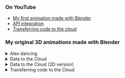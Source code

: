 
### On YouTube

- [My first animation made with Blender](https://youtu.be/zWdhYGzhVPs)
- [API integration](https://youtu.be/U4oGypuHEh0)
- [Transferring code to the cloud](https://youtu.be/b3r3MgwXIK0)

### My original 3D animations made with Blender

<details><summary>Alex dancing</summary>

https://user-images.githubusercontent.com/11053654/207283857-29e8251e-4817-49e6-abff-9a3ad2202211.mp4

</details>

<details><summary>Data to the Cloud</summary>
  
https://user-images.githubusercontent.com/11053654/207286824-2610a7fc-62e6-4928-ad35-85502f052f3c.mp4
  
</details>
  
<details><summary>Data to the Cloud (2D version)</summary>

https://user-images.githubusercontent.com/11053654/207285714-c19da870-8080-43ce-a4e5-95b83461c485.mp4

</details>

<details><summary>Transferring code to the Cloud</summary>

https://user-images.githubusercontent.com/11053654/207287554-f0b58276-8570-4468-9528-6fc12391cf45.mp4

</details>
